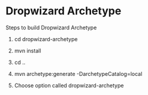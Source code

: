 Dropwizard Archetype
====================

Steps to build Dropwizard Archetype

1. cd dropwizard-archetype

2. mvn install

3. cd ..

4. mvn archetype:generate -DarchetypeCatalog=local

5. Choose option called dropwizard-archetype